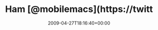 ---
retweeted: false
source: <a href="http://twitter.com" rel="nofollow">Twitter Web Client</a>
entities:
  hashtags: []
  symbols: []
  user_mentions:
  - name: mobileMacs
    screen_name: mobileMacs
    indices:
    - '4'
    - '15'
    id_str: '1632678774'
    id: '1632678774'
  urls: []
display_text_range:
- '0'
- '80'
favorite_count: '0'
id_str: '1631129044'
truncated: false
retweet_count: '0'
id: '1631129044'
created_at: Mon Apr 27 18:16:40 +0000 2009
favorited: false
full_text: Ham [@mobilemacs](https://twitter.com/mobilemacs) ihren Stream wieder vergurkst,
  oder ist der bloß nicht verlinkt?
lang: de
tags:
- pesos:twitter
date: '2009-04-27T18:16:40+00:00'
src: https://twitter.com/bascht/status/1631129044
original_url: https://twitter.com/bascht/status/1631129044
type: twitter_tweet
text: Ham [@mobilemacs](https://twitter.com/mobilemacs) ihren Stream wieder vergurkst,
  oder ist der bloß nicht verlinkt?
title: Ham [@mobilemacs](https://twitt

---